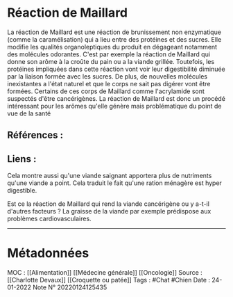 # Réaction de Maillard
La réaction de Maillard est une réaction de brunissement non enzymatique (comme la caramélisation) qui a lieu entre des protéines et des sucres. Elle modifie les qualités organoleptiques du produit en dégageant notamment des molécules odorantes. C'est par exemple la réaction de Maillard qui donne son arôme à la croûte du pain ou a la viande grillée. Toutefois, les protéines impliquées dans cette réaction vont voir leur digestibilité diminuée par la liaison formée avec les sucres. De plus, de nouvelles molécules inexistantes a l'état naturel et que le corps ne sait pas digérer vont être formées. Certains de ces corps de Maillard comme l'acrylamide sont suspectés d'être cancérigènes. 
La réaction de Maillard est donc un procédé intéressant pour les arômes qu'elle génère mais problématique du point de vue de la santé 

## Références :
>
 

## Liens :
Cela montre aussi qu'une viande saignant apportera plus de nutriments qu'une viande a point. Cela traduit le fait qu'une ration ménagère est hyper digestible.

Est ce la réaction de Maillard qui rend la viande cancérigène ou y a-t-il d'autres facteurs ? La graisse de la viande par exemple prédispose aux problèmes cardiovasculaires.



***
# Métadonnées
MOC : [[Alimentation]] [[Médecine générale]] [[Oncologie]]
Source :[[Charlotte Devaux]] [[Croquette ou patée]]
Tags : #Chat #Chien 
Date : 24-01-2022
Note N° 20220124125435 

